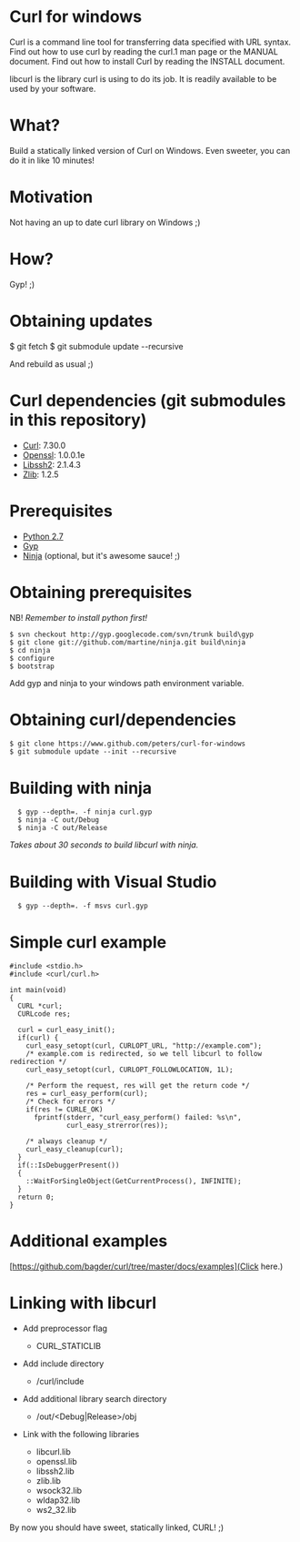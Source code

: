 # Curl for windows

Curl is a command line tool for transferring data specified with URL
syntax. Find out how to use curl by reading the curl.1 man page or the
MANUAL document. Find out how to install Curl by reading the INSTALL
document.

libcurl is the library curl is using to do its job. It is readily
available to be used by your software. 

# What?

Build a statically linked version of Curl on Windows.
Even sweeter, you can do it in like 10 minutes! 

# Motivation

Not having an up to date curl library on Windows ;)

# How?

Gyp! ;)

# Obtaining updates

  $ git fetch
  $ git submodule update --recursive

And rebuild as usual ;)
  
# Curl dependencies (git submodules in this repository)

- [Curl](https://github.com/bagder/curl): 7.30.0
- [Openssl](https://github.com/openssl/openssl): 1.0.0.1e
- [Libssh2](Libssh2.org): 2.1.4.3
- [Zlib](http://zlib.net): 1.2.5

# Prerequisites

* [Python 2.7](python.org)
* [Gyp](https://code.google.com/p/gyp/wiki/GypVsCMake)
* [Ninja](http://martine.github.io/ninja/) (optional, but it's awesome sauce! ;)

# Obtaining prerequisites 

NB! *Remember to install python first!*

    $ svn checkout http://gyp.googlecode.com/svn/trunk build\gyp
    $ git clone git://github.com/martine/ninja.git build\ninja
    $ cd ninja
    $ configure
    $ bootstrap
	
Add gyp and ninja to your windows path environment variable.

# Obtaining curl/dependencies
	
    $ git clone https://www.github.com/peters/curl-for-windows
    $ git submodule update --init --recursive
	
# Building with ninja

	  $ gyp --depth=. -f ninja curl.gyp
	  $ ninja -C out/Debug
	  $ ninja -C out/Release

*Takes about 30 seconds to build libcurl with ninja.*
	
# Building with Visual Studio

	  $ gyp --depth=. -f msvs curl.gyp
	
# Simple curl example
```
#include <stdio.h>
#include <curl/curl.h>

int main(void)
{
  CURL *curl;
  CURLcode res;

  curl = curl_easy_init();
  if(curl) {
    curl_easy_setopt(curl, CURLOPT_URL, "http://example.com");
    /* example.com is redirected, so we tell libcurl to follow redirection */
    curl_easy_setopt(curl, CURLOPT_FOLLOWLOCATION, 1L);

    /* Perform the request, res will get the return code */
    res = curl_easy_perform(curl);
    /* Check for errors */
    if(res != CURLE_OK)
      fprintf(stderr, "curl_easy_perform() failed: %s\n",
              curl_easy_strerror(res));

    /* always cleanup */
    curl_easy_cleanup(curl);
  }
  if(::IsDebuggerPresent())
  {
    ::WaitForSingleObject(GetCurrentProcess(), INFINITE);
  }
  return 0;
}
```

# Additional examples

[https://github.com/bagder/curl/tree/master/docs/examples](Click here.)

# Linking with libcurl

- Add preprocessor flag 
  - CURL_STATICLIB
 
- Add include directory
	- <mypath>/curl/include

- Add additional library search directory
	- <mypath>/out/<Debug|Release>/obj
	
- Link with the following libraries
  - libcurl.lib
  - openssl.lib
  - libssh2.lib
  - zlib.lib
  - wsock32.lib
  - wldap32.lib
  - ws2_32.lib
  
By now you should have sweet, statically linked, CURL! ;)
